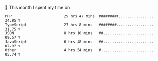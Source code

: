 📅 This month I spent my time on

<!--START_SECTION:waka-->

```text
PHP                        29 hrs 47 mins  #########................   34.85 %
TypeScript                 27 hrs 8 mins   ########.................   31.75 %
JSON                       8 hrs 10 mins   ##.......................   09.57 %
JavaScript                 6 hrs 48 mins   ##.......................   07.97 %
Other                      4 hrs 54 mins   #........................   05.74 %
```

<!--END_SECTION:waka-->
